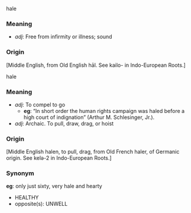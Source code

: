 hale
### Meaning
+ _adj_: Free from infirmity or illness; sound

### Origin

[Middle English, from Old English hāl. See kailo- in Indo-European Roots.]

hale
### Meaning
+ _adj_: To compel to go
    + __eg__: “In short order the human rights campaign was haled before a high court of indignation” (Arthur M. Schlesinger, Jr.).
+ _adj_: Archaic. To pull, draw, drag, or hoist

### Origin

[Middle English halen, to pull, drag, from Old French haler, of Germanic origin. See kelə-2 in Indo-European Roots.]

### Synonym

__eg__: only just sixty, very hale and hearty

+ HEALTHY
+ opposite(s): UNWELL


